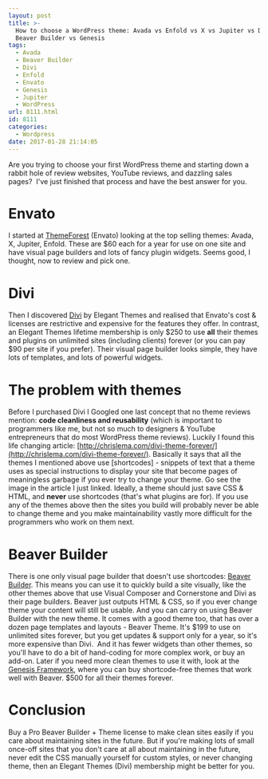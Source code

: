 ```yaml
---
layout: post
title: >-
  How to choose a WordPress theme: Avada vs Enfold vs X vs Jupiter vs Divi vs
  Beaver Builder vs Genesis
tags:
  - Avada
  - Beaver Builder
  - Divi
  - Enfold
  - Envato
  - Genesis
  - Jupiter
  - WordPress
url: 8111.html
id: 8111
categories:
  - Wordpress
date: 2017-01-28 21:14:05
---
```


Are you trying to choose your first WordPress theme and starting down a rabbit hole of review websites, YouTube reviews, and dazzling sales pages?  I've just finished that process and have the best answer for you.

Envato
======

I started at [ThemeForest](https://themeforest.net/popular_item/by_category?category=wordpress) (Envato) looking at the top selling themes: Avada, X, Jupiter, Enfold. These are $60 each for a year for use on one site and have visual page builders and lots of fancy plugin widgets. Seems good, I thought, now to review and pick one.

Divi
====

Then I discovered [Divi](https://www.elegantthemes.com/gallery/divi/) by Elegant Themes and realised that Envato's cost & licenses are restrictive and expensive for the features they offer. In contrast, an Elegant Themes lifetime membership is only $250 to use **all** their themes and plugins on unlimited sites (including clients) forever (or you can pay $90 per site if you prefer). Their visual page builder looks simple, they have lots of templates, and lots of powerful widgets.

The problem with themes
=======================

Before I purchased Divi I Googled one last concept that no theme reviews mention: **code cleanliness and reusability** (which is important to programmers like me, but not so much to designers & YouTube entrepreneurs that do most WordPress theme reviews). Luckily I found this life changing article: [http://chrislema.com/divi-theme-forever/](http://chrislema.com/divi-theme-forever/). Basically it says that all the themes I mentioned above use \[shortcodes\] - snippets of text that a theme uses as special instructions to display your site that become pages of meaningless garbage if you ever try to change your theme. Go see the image in the article I just linked. Ideally, a theme should just save CSS & HTML, and **never** use shortcodes (that's what plugins are for). If you use any of the themes above then the sites you build will probably never be able to change theme and you make maintainability vastly more difficult for the programmers who work on them next.

Beaver Builder
==============

There is one only visual page builder that doesn't use shortcodes: [Beaver Builder](https://www.wpbeaverbuilder.com/). This means you can use it to quickly build a site visually, like the other themes above that use Visual Composer and Cornerstone and Divi as their page builders. Beaver just outputs HTML & CSS, so if you ever change theme your content will still be usable. And you can carry on using Beaver Builder with the new theme. It comes with a good theme too, that has over a dozen page templates and layouts - Beaver Theme. It's $199 to use on unlimited sites forever, but you get updates & support only for a year, so it's more expensive than Divi.  And it has fewer widgets than other themes, so you'll have to do a bit of hand-coding for more complex work, or buy an add-on. Later if you need more clean themes to use it with, look at the [Genesis Framework](http://www.studiopress.com/), where you can buy shortcode-free themes that work well with Beaver. $500 for all their themes forever.

Conclusion
==========

Buy a Pro Beaver Builder + Theme license to make clean sites easily if you care about maintaining sites in the future. But if you're making lots of small once-off sites that you don't care at all about maintaining in the future, never edit the CSS manually yourself for custom styles, or never changing theme, then an Elegant Themes (Divi) membership might be better for you.